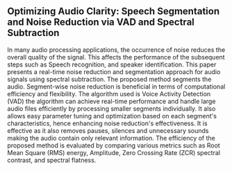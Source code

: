 ## Optimizing Audio Clarity: Speech Segmentation and Noise Reduction via VAD and Spectral Subtraction

In many audio processing applications, the occurrence of noise reduces the overall quality of the signal. This affects the performance of the subsequent steps such as Speech recognition, and speaker identification. This paper presents a real-time noise reduction and segmentation approach for audio signals using spectral subtraction. The proposed method segments the audio. Segment-wise noise reduction is beneficial in terms of computational efficiency and flexibility. The algorithm used is Voice Activity Detection (VAD) the algorithm can achieve real-time performance and handle large audio files efficiently by processing smaller segments individually. It also allows easy parameter tuning and optimization based on each segment's characteristics, hence enhancing noise reduction's effectiveness. It is effective as it also removes pauses, silences and unnecessary sounds making the audio contain only relevant information. The efficiency of the proposed method is evaluated by comparing various metrics such as  Root Mean Square (RMS) energy, Amplitude, Zero Crossing Rate (ZCR) spectral contrast, and spectral flatness. 
